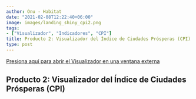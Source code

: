 ```yaml
---
author: Onu - Habitat
date: "2021-02-08T12:22:40+06:00"
image: images/landing_shiny_cpi2.png
tags:
- ["Visualizador", "Indicadores", "CPI"]
title: Producto 2: Visualizador del Índice de Ciudades Prósperas (CPI)
type: post
---
```





[Presiona aquí para abrir el Visualizador en una ventana externa](https://srgmld.shinyapps.io/indice_cpi/)

## Producto 2: Visualizador del Índice de Ciudades Prósperas (CPI)